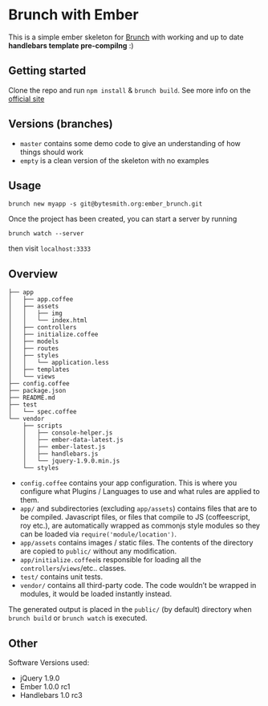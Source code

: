 # Brunch with Ember
This is a simple ember skeleton for [Brunch](http://brunch.io/) with working and up to date **handlebars template pre-compilng** :)

## Getting started

Clone the repo and run `npm install` & `brunch build`.
See more info on the [official site](http://brunch.io)

## Versions (branches)

* `master` contains some demo code to give an understanding of how things should work
* `empty` is a clean version of the skeleton with no examples

## Usage
    
    brunch new myapp -s git@bytesmith.org:ember_brunch.git

Once the project has been created, you can start a server by running

    brunch watch --server

then visit `localhost:3333`

## Overview

    ├── app
    │   ├── app.coffee
    │   ├── assets
    │   │   ├── img
    │   │   └── index.html
    │   ├── controllers
    │   ├── initialize.coffee
    │   ├── models
    │   ├── routes
    │   ├── styles
    │   │   └── application.less
    │   ├── templates
    │   └── views
    ├── config.coffee
    ├── package.json
    ├── README.md
    ├── test
    │   └── spec.coffee
    └── vendor
        ├── scripts
        │   ├── console-helper.js
        │   ├── ember-data-latest.js
        │   ├── ember-latest.js
        │   ├── handlebars.js
        │   └── jquery-1.9.0.min.js
        └── styles



* `config.coffee` contains your app configuration. This is where you configure what Plugins / Languages to use and what rules are applied to them.
* `app/` and subdirectories (excluding `app/assets`) contains files that are to be compiled. Javascript files, or files that compile to JS (coffeescript, roy etc.), are automatically wrapped as commonjs style modules so they can be loaded via `require('module/location')`.
* `app/assets` contains images / static files. The contents of the directory are copied to `public/` without any modification.
* `app/initialize.coffee`is responsible for loading all the `controllers`/`views`/etc.. classes.
* `test/` contains unit tests.
* `vendor/` contains all third-party code. The code wouldn’t be wrapped in
modules, it would be loaded instantly instead.

The generated output is placed in the `public/` (by default) directory when `brunch build` or `brunch watch` is executed.

## Other
Software Versions used:

* jQuery 1.9.0
* Ember 1.0.0 rc1
* Handlebars 1.0 rc3
